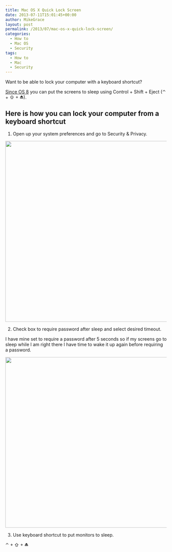 ```yaml
---
title: Mac OS X Quick Lock Screen
date: 2013-07-11T15:01:45+00:00
author: MikeGrace
layout: post
permalink: /2013/07/mac-os-x-quick-lock-screen/
categories:
  - How to
  - Mac OS
  - Security
tags:
  - How to
  - Mac
  - Security
---
```

Want to be able to lock your computer with a keyboard shortcut?

[Since OS 8](http://smyck.net/2011/06/02/mac-os-x-keyboard-shortcut-for-locking-the-screen/) you can put the screens to sleep using Control + Shift + Eject (⌃ + ⇧ + ⏏).

## Here is how you can lock your computer from a keyboard shortcut

1. Open up your system preferences and go to Security & Privacy.

<img class="alignnone" alt="" src="http://mikegrace.s3.amazonaws.com/geek-blog/mac-quick-lock-screen/security-and-privacy-setting-in-mac-system-preferences.jpg" width="654" height="564" />

2. Check box to require password after sleep and select desired timeout.

I have mine set to require a password after 5 seconds so if my screens go to sleep while I am right there I have time to wake it up again before requiring a password.

<img class="alignnone" alt="" src="http://mikegrace.s3.amazonaws.com/geek-blog/mac-quick-lock-screen/require-password-after-sleep.jpg" width="654" height="532" />

3. Use keyboard shortcut to put monitors to sleep.

⌃ + ⇧ + ⏏